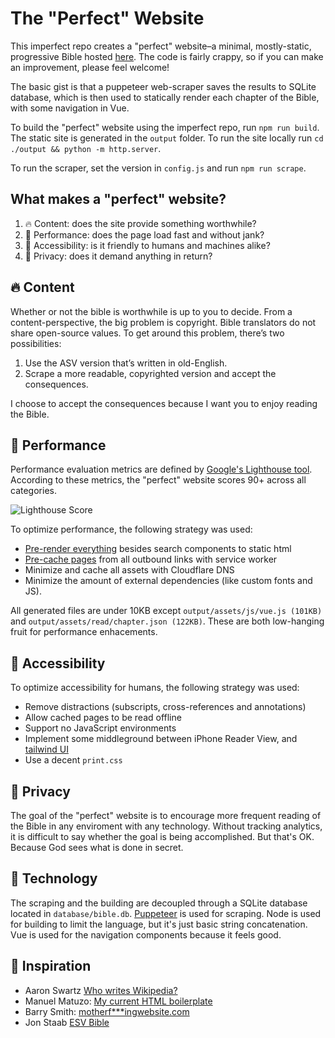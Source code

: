 # The "Perfect" Website
This imperfect repo creates a "perfect" website&ndash;a minimal, mostly-static, progressive Bible hosted [here](https://minimalbible.com/read/Luke+6). The code is fairly crappy, so if you can make an improvement, please feel welcome!

The basic gist is that a puppeteer web-scraper saves the results to SQLite database, which is then used to statically render each chapter of the Bible, with some navigation in Vue.

To build the "perfect" website using the imperfect repo, run `npm run build`. The static site is generated in the `output` folder. To run the site locally run `cd ./output && python -m http.server`.

To run the scraper, set the version in `config.js` and run `npm run scrape`.

What makes a "perfect" website?
------
1. :fire: Content: does the site provide something worthwhile? 
2. :mechanical_arm: Performance: does the page load fast and without jank?
4. :convenience_store: Accessibility: is it friendly to humans and machines alike?
5. :hear_no_evil: Privacy: does it demand anything in return?


:fire: Content 
------
Whether or not the bible is worthwhile is up to you to decide. From a content-perspective, the big problem is copyright. Bible translators do not share open-source values. To get around this problem, there’s two possibilities:
1. Use the ASV version that’s written in old-English.
2. Scrape a more readable, copyrighted version and accept the consequences. 

I choose to accept the consequences because I want you to enjoy reading the Bible.

:mechanical_arm: Performance 
------
Performance evaluation metrics are defined by [Google's Lighthouse tool](https://developers.google.com/speed/pagespeed/insights/?url=https%3A%2F%2Fminimalbible.com%2Fread%2FGenesis%2B1%2F). According to these metrics, the "perfect" website scores 90+ across all categories. 

![Lighthouse Score](https://raw.githubusercontent.com/barbinbrad/the-perfect-website/master/lighthouse.png?raw=true)

To optimize performance, the following strategy was used:

- [Pre-render everything](https://github.com/barbinbrad/the-perfect-website/blob/6537e1613d819dba253491a45fc18e05a668e838/build/build-pages.js#L10) besides search components to static html
- [Pre-cache pages](https://github.com/barbinbrad/the-perfect-website/blob/6537e1613d819dba253491a45fc18e05a668e838/output/assets/js/scripts.js#L317) from all outbound links with service worker
- Minimize and cache all assets with Cloudflare DNS
- Minimize the amount of external dependencies (like custom fonts and JS).

All generated files are under 10KB except `output/assets/js/vue.js (101KB)` and `output/assets/read/chapter.json (122KB)`. These are both low-hanging fruit for performance enhacements.


:convenience_store: Accessibility 
------
To optimize accessibility for humans, the following strategy was used:

- Remove distractions (subscripts, cross-references and annotations)
- Allow cached pages to be read offline
- Support no JavaScript environments
- Implement some middleground between iPhone Reader View, and [tailwind UI](https://tailwindui.com/)
- Use a decent `print.css`


:hear_no_evil: Privacy 
------
The goal of the "perfect" website is to encourage more frequent reading of the Bible in any enviroment with any technology. Without tracking analytics, it is difficult to say whether the goal is being accomplished. But that's OK. Because God sees what is done in secret.


:microscope: Technology
------
The scraping and the building are decoupled through a SQLite database located in `database/bible.db`. [Puppeteer](https://github.com/checkly/puppeteer-examples) is used for scraping. Node is used for building to limit the language, but it's just basic string concatenation. Vue is used for the navigation components because it feels good. 


:brain: Inspiration
-------
- Aaron Swartz [Who writes Wikipedia?](http://www.aaronsw.com/weblog/whowriteswikipedia)
- Manuel Matuzo: [My current HTML boilerplate](https://www.matuzo.at/blog/html-boilerplate/)
- Barry Smith: [motherf***ingwebsite.com](http://motherfuckingwebsite.com/)
- Jon Staab [ESV Bible](https://github.com/staab/esv)

